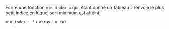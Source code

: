 Écrire une fonction `min_index a` qui, étant donné un tableau `a` renvoie le plus petit indice en lequel son minimum est atteint.

`min_index : 'a array -> int`